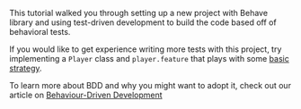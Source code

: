 This tutorial walked you through setting up a new project with Behave library and using test-driven development to build the code based off of behavioral tests.

If you would like to get experience writing more tests with this project, try implementing a `Player` class and `player.feature` that plays with some [basic strategy](https://en.wikipedia.org/wiki/Blackjack#Basic_strategy).

To learn more about BDD and why you might want to adopt it, check out our article on [Behaviour-Driven Development](https://semaphoreci.com/community/tutorials/behavior-driven-development)